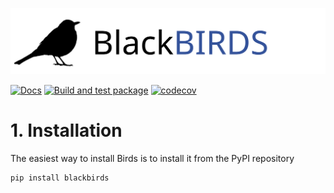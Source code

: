 ![](docs/_static/banner.svg)

[![Docs](https://github.com/arnauqb/blackbirds/actions/workflows/docs.yml/badge.svg)](https://arnau.ai/blackbirds)
[![Build and test package](https://github.com/arnauqb/birds/actions/workflows/ci.yml/badge.svg)](https://github.com/arnauqb/birds/actions/workflows/ci.yml)
[![codecov](https://codecov.io/gh/arnauqb/birds/branch/main/graph/badge.svg?token=HvwGGjA7qr)](https://codecov.io/gh/arnauqb/birds)

# 1. Installation

The easiest way to install Birds is to install it from the PyPI repository

```
pip install blackbirds
```

